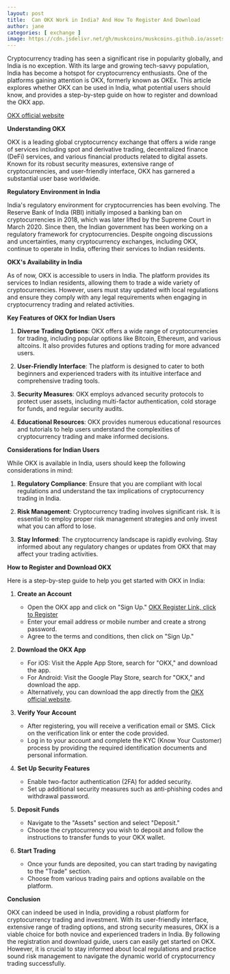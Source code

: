 ```yaml
---
layout: post
title:  Can OKX Work in India? And How To Register And Download
author: jane
categories: [ exchange ]
image: https://cdn.jsdelivr.net/gh/muskcoins/muskcoins.github.io/assets/images/okx-register.webp
---
```

Cryptocurrency trading has seen a significant rise in popularity globally, and India is no exception. With its large and growing tech-savvy population, India has become a hotspot for cryptocurrency enthusiasts. One of the platforms gaining attention is OKX, formerly known as OKEx. This article explores whether OKX can be used in India, what potential users should know, and provides a step-by-step guide on how to register and download the OKX app.

[OKX official website](/302.html?target=https://www.okx.com/join/65103688)

**Understanding OKX**

OKX is a leading global cryptocurrency exchange that offers a wide range of services including spot and derivative trading, decentralized finance (DeFi) services, and various financial products related to digital assets. Known for its robust security measures, extensive range of cryptocurrencies, and user-friendly interface, OKX has garnered a substantial user base worldwide.

**Regulatory Environment in India**

India's regulatory environment for cryptocurrencies has been evolving. The Reserve Bank of India (RBI) initially imposed a banking ban on cryptocurrencies in 2018, which was later lifted by the Supreme Court in March 2020. Since then, the Indian government has been working on a regulatory framework for cryptocurrencies. Despite ongoing discussions and uncertainties, many cryptocurrency exchanges, including OKX, continue to operate in India, offering their services to Indian residents.

**OKX's Availability in India**

As of now, OKX is accessible to users in India. The platform provides its services to Indian residents, allowing them to trade a wide variety of cryptocurrencies. However, users must stay updated with local regulations and ensure they comply with any legal requirements when engaging in cryptocurrency trading and related activities.

**Key Features of OKX for Indian Users**

1. **Diverse Trading Options**: OKX offers a wide range of cryptocurrencies for trading, including popular options like Bitcoin, Ethereum, and various altcoins. It also provides futures and options trading for more advanced users.
   
2. **User-Friendly Interface**: The platform is designed to cater to both beginners and experienced traders with its intuitive interface and comprehensive trading tools.
   
3. **Security Measures**: OKX employs advanced security protocols to protect user assets, including multi-factor authentication, cold storage for funds, and regular security audits.
   
4. **Educational Resources**: OKX provides numerous educational resources and tutorials to help users understand the complexities of cryptocurrency trading and make informed decisions.

**Considerations for Indian Users**

While OKX is available in India, users should keep the following considerations in mind:

1. **Regulatory Compliance**: Ensure that you are compliant with local regulations and understand the tax implications of cryptocurrency trading in India.
   
2. **Risk Management**: Cryptocurrency trading involves significant risk. It is essential to employ proper risk management strategies and only invest what you can afford to lose.
   
3. **Stay Informed**: The cryptocurrency landscape is rapidly evolving. Stay informed about any regulatory changes or updates from OKX that may affect your trading activities.

**How to Register and Download OKX**

Here is a step-by-step guide to help you get started with OKX in India:

1. **Create an Account**
   - Open the OKX app and click on "Sign Up." [OKX Register Link, click to Register](/302.html?target=https://www.okx.com/join/65103688)
   - Enter your email address or mobile number and create a strong password.
   - Agree to the terms and conditions, then click on "Sign Up."

2. **Download the OKX App**
   - For iOS: Visit the Apple App Store, search for "OKX," and download the app.
   - For Android: Visit the Google Play Store, search for "OKX," and download the app.
   - Alternatively, you can download the app directly from the [OKX official website](/302.html?target=https://www.okx.com/join/65103688).

3. **Verify Your Account**
   - After registering, you will receive a verification email or SMS. Click on the verification link or enter the code provided.
   - Log in to your account and complete the KYC (Know Your Customer) process by providing the required identification documents and personal information.

4. **Set Up Security Features**
   - Enable two-factor authentication (2FA) for added security.
   - Set up additional security measures such as anti-phishing codes and withdrawal password.

5. **Deposit Funds**
   - Navigate to the "Assets" section and select "Deposit."
   - Choose the cryptocurrency you wish to deposit and follow the instructions to transfer funds to your OKX wallet.

6. **Start Trading**
   - Once your funds are deposited, you can start trading by navigating to the "Trade" section.
   - Choose from various trading pairs and options available on the platform.

**Conclusion**

OKX can indeed be used in India, providing a robust platform for cryptocurrency trading and investment. With its user-friendly interface, extensive range of trading options, and strong security measures, OKX is a viable choice for both novice and experienced traders in India. By following the registration and download guide, users can easily get started on OKX. However, it is crucial to stay informed about local regulations and practice sound risk management to navigate the dynamic world of cryptocurrency trading successfully.